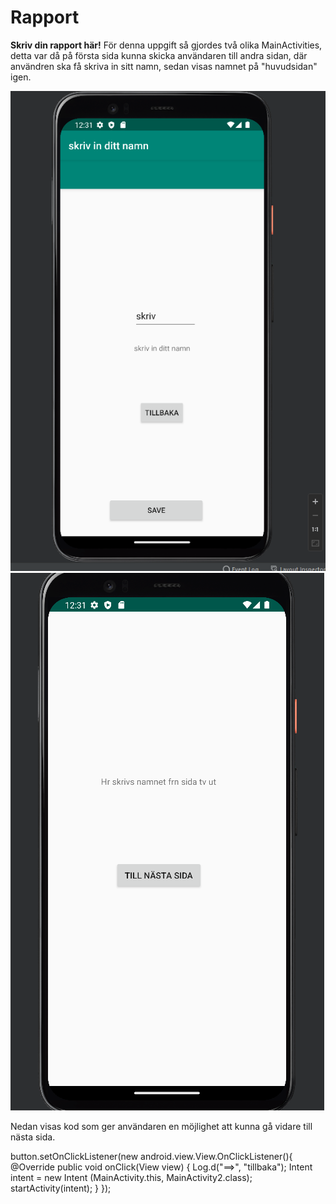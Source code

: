 
# Rapport
**Skriv din rapport här!**
För denna uppgift så gjordes två olika MainActivities, detta var då på första sida kunna skicka användaren till andra sidan, där användren ska få skriva in sitt namn, sedan visas namnet på "huvudsidan" igen.

![img.png](img.png)
![img_1.png](img_1.png)


Nedan visas kod som ger användaren en möjlighet att kunna gå vidare till nästa sida. 

button.setOnClickListener(new android.view.View.OnClickListener(){
@Override
public void onClick(View view) {
Log.d("==>", "tillbaka");
Intent intent = new Intent (MainActivity.this, MainActivity2.class);
startActivity(intent);
}
});
